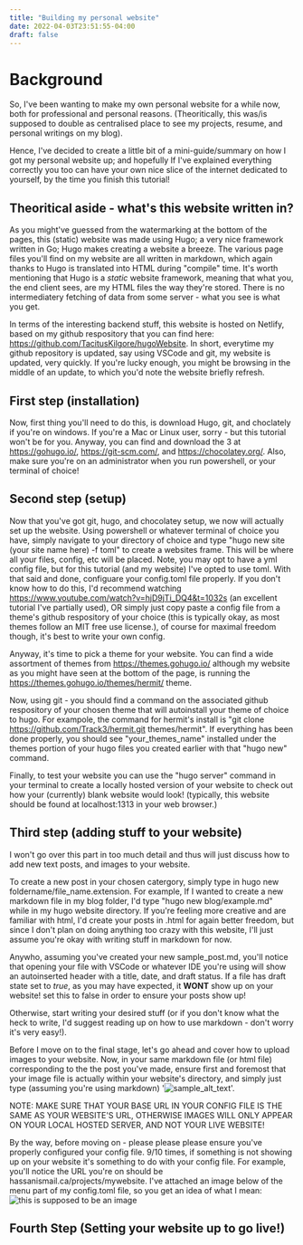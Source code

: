 ```yaml
---
title: "Building my personal website"
date: 2022-04-03T23:51:55-04:00
draft: false
---
```


# Background
So, I've been wanting to make my own personal website for a while now, both for professional and personal reasons. (Theoritically, this was/is supposed to double as centralised place to see my projects, resume, and personal writings on my blog).

Hence, I've decided to create a little bit of a mini-guide/summary on how I got my personal website up; and hopefully If I've explained everything correctly you too can have your own nice slice of the internet dedicated to yourself, by the time you finish this tutorial!

## Theoritical aside - what's this website written in?
As you might've guessed from the watermarking at the bottom of the pages, this (static) website was made using Hugo; a very nice framework written in Go; Hugo makes creating a website a breeze. The various page files you'll find on my website are all written in markdown, which again thanks to Hugo is translated into HTML during "compile" time. It's worth mentioning that Hugo is a *static* website framework, meaning that what you, the end client sees, are my HTML files the way they're stored. There is no intermediatery fetching of data from some server - what you see is what you get.

In terms of the interesting backend stuff, this website is hosted on Netlify, based on my github respository that you can find here: https://github.com/TacitusKilgore/hugoWebsite. In short, everytime my github repository is updated, say using VSCode and git, my website is updated, very quickly. If you're lucky enough, you might be browsing in the middle of an update, to which you'd note the website briefly refresh.

## First step (installation)
Now, first thing you'll need to do this, is download Hugo, git, and choclately if you're on windows. If you're a Mac or Linux user, sorry - but this tutorial won't be for you. Anyway, you can find and download the 3 at https://gohugo.io/, https://git-scm.com/, and https://chocolatey.org/. Also, make sure you're on an administrator when you run powershell, or your terminal of choice!

## Second step (setup)
Now that you've got git, hugo, and chocolatey setup, we now will actually set up the website. Using powershell or whatever terminal of choice you have, simply navigate to your directory of choice and type "hugo new site (your site name here) -f toml" to create a websites frame. This will be where all your files, config, etc will be placed. Note, you may opt to have a yml config file, but for this tutorial (and my website) I've opted to use toml. With that said and done, configuare your config.toml file properly. If you don't know how to do this, I'd recommend watching https://www.youtube.com/watch?v=hjD9jTi_DQ4&t=1032s (an excellent tutorial I've partially used), OR simply just copy paste a config file from a theme's github respository of your choice (this is typically okay, as most themes follow an MIT free use license.), of course for maximal freedom though, it's best to write your own config.

Anyway, it's time to pick a theme for your website. You can find a wide assortment of themes from https://themes.gohugo.io/ although my website as you might have seen at the bottom of the page, is running the https://themes.gohugo.io/themes/hermit/ theme.

Now, using git - you should find a command on the associated github respository of your chosen theme that will autoinstall your theme of choice to hugo. For exampole, the command for hermit's install is "git clone https://github.com/Track3/hermit.git themes/hermit". If everything has been done properly, you should see "your_themes_name" installed under the themes portion of your hugo files you created earlier with that "hugo new" command.

Finally, to test your website you can use the "hugo server" command in your terminal to create a locally hosted version of your website to check out how your (currently) blank website would look! (typically, this website should be found at localhost:1313 in your web browser.)

## Third step (adding stuff to your website)
I won't go over this part in too much detail and thus will just discuss how to add new text posts, and images to your website.

To create a new post in your chosen catergory, simply type in hugo new foldername/file_name.extension. For example, If I wanted to create a new markdown file in my blog folder, I'd type "hugo new blog/example.md" while in my hugo website directory. If you're feeling more creative and are familiar with html, I'd create your posts in .html for again better freedom, but since I don't plan on doing anything too crazy with this website, I'll just assume you're okay with writing stuff in markdown for now.

Anywho, assuming you've created your new sample_post.md, you'll notice that opening your file with VSCode or whatever IDE you're using will show an autoinserted header with a title, date, and draft status. If a file has draft state set to *true*, as you may have expected, it **WONT** show up on your website! set this to false in order to ensure your posts show up!

Otherwise, start writing your desired stuff (or if you don't know what the heck to write, I'd suggest reading up on how to use markdown - don't worry it's very easy!). 

Before I move on to the final stage, let's go ahead and cover how to upload images to your website. Now, in your same markdown file (or html file) corresponding to the the post you've made, ensure first and foremost that your image file is actually within your website's directory, and simply just type (assuming you're using markdown) '![sample_alt_text](image_path)'. 

NOTE: MAKE SURE THAT YOUR BASE URL IN YOUR CONFIG FILE IS THE SAME AS YOUR WEBSITE'S URL, OTHERWISE IMAGES WILL ONLY APPEAR ON YOUR LOCAL HOSTED SERVER, AND NOT YOUR LIVE WEBSITE! 

By the way, before moving on - please please please ensure you've properly configured your config file. 9/10 times, if something is not showing up on your website it's something to do with your config file. For example, you'll notice the URL you're on should be hassanismail.ca/projects/mywebsite. I've attached an image below of the menu part of my config.toml file, so you get an idea of what I mean:
![this is supposed to be an image](myconfigfile.jpg)

    

## Fourth Step (Setting your website up to go live!)



